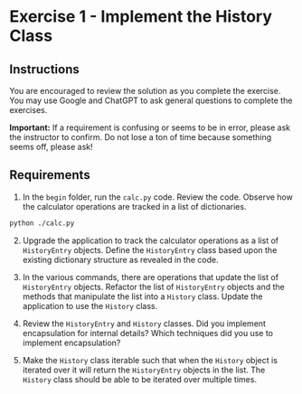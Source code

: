 # Exercise 1 - Implement the History Class

## Instructions

You are encouraged to review the solution as you complete the exercise. You may use Google and ChatGPT to ask general questions to complete the exercises.

**Important:** If a requirement is confusing or seems to be in error, please ask the instructor to confirm. Do not lose a ton of time because something seems off, please ask!

## Requirements

1. In the `begin` folder, run the `calc.py` code. Review the code. Observe how the calculator operations are tracked in a list of dictionaries.

```bash
python ./calc.py
```

2. Upgrade the application to track the calculator operations as a list of `HistoryEntry` objects. Define the `HistoryEntry` class based upon the existing dictionary structure as revealed in the code.

3. In the various commands, there are operations that update the list of `HistoryEntry` objects. Refactor the list of `HistoryEntry` objects and the methods that manipulate the list into a `History` class. Update the application to use the `History` class.

4. Review the `HistoryEntry` and `History` classes. Did you implement encapsulation for internal details? Which techniques did you use to implement encapsulation?

5. Make the `History` class iterable such that when the `History` object is iterated over it will return the `HistoryEntry` objects in the list. The `History` class should be able to be iterated over multiple times.

